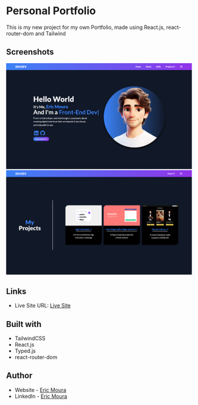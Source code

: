 
# Personal Portfolio

This is my new project for my own Portfolio, made using React.js, react-router-dom and Tailwind


## Screenshots

![App Screenshot](./screenshot1.jpg)
![App Screenshot](./screenshot2.jpg)


## Links
- Live Site URL: [Live Site](https://emouradev.vercel.app/)
## Built with
- TailwindCSS
- React.js
- Typed.js
- react-router-dom
## Author

- Website - [Eric Moura](https://emouradev.vercel.app/)
- LinkedIn - [Eric Moura](https://www.linkedin.com/in/emouradev/)

